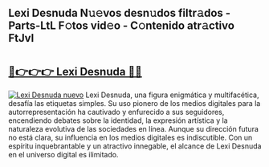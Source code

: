 ## Lexi Desnuda N𝚞𝚎vos desn𝚞dos filtr𝚊dos - Parts-LtL F𝚘tos vid𝚎o - C𝚘ntenido atr𝚊ctivo FtJvl

# <h2><a href="http://mb10p0.tromn.icu/?c=Lexi+Desnuda">🔗👉👉👉 Lexi Desnuda 🔗🔗</a></h2>

[![Lexi Desnuda nuevo](https://i.imgur.com/pEAQMta.gif)](http://mb10p0.tromn.icu/?c=Lexi+Desnuda)
Lexi Desnuda, una figura enigmática y multifacética, desafía las etiquetas simples. Su uso pionero de los medios digitales para la autorrepresentación ha cautivado y enfurecido a sus seguidores, encendiendo debates sobre la identidad, la expresión artística y la naturaleza evolutiva de las sociedades en línea. Aunque su dirección futura no está clara, su influencia en los medios digitales es indiscutible. Con un espíritu inquebrantable y un atractivo innegable, el alcance de Lexi Desnuda en el universo digital es ilimitado.
